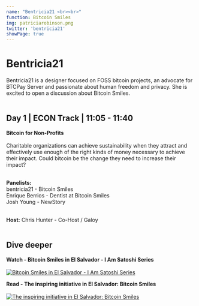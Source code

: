 ```yaml
---
name: "Bentricia21 <br><br>"
function: Bitcoin Smiles
img: patriciarobinson.png
twitter: 'bentricia21'
showPage: true
---
```


# Bentricia21
 
Bentricia21 is a designer focused on FOSS bitcoin projects, an advocate for BTCPay Server and passionate about human freedom and privacy. She is excited to open a discussion about Bitcoin Smiles.
<br><br>

## Day 1 | ECON Track | 11:05  - 11:40

<b>Bitcoin for Non-Profits</b><br><br>
Charitable organizations can achieve sustainability when they attract and effectively use enough of the right kinds of money necessary to achieve their impact. Could bitcoin be the change they need to increase their impact?<br><br>

<b>Panelists:</b><br>
bentricia21 - Bitcoin Smiles<br>
Enrique Berrios - Dentist at Bitcoin Smiles<br>
Josh Young - NewStory<br><br>

<b>Host:</b> Chris Hunter - Co-Host / Galoy
<br><br>

## Dive deeper


<div class="grid grid-cols-1 md:grid-cols-2 gap-5">
<div class="p-3 my-2">

**Watch - Bitcoin Smiles in El Salvador - I Am Satoshi Series** <br><br>
[ ![Bitcoin Smiles in El Salvador - I Am Satoshi Series](/content/patricia_okcoin.png)](https://www.youtube.com/watch?v=5KWewAhxo0E/)
</div>

<div class="p-3 my-2">

**Read - The inspiring initiative in El Salvador: Bitcoin Smiles** <br><br>
[ ![The inspiring initiative in El Salvador: Bitcoin Smiles](/content/patricia_bm.png)](https://bitcoinmagazine.com/business/el-salvador-bitcoin-smiles-raising-btc/)
</div>

</div>

<br>


